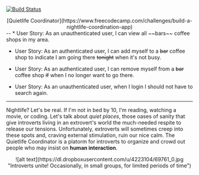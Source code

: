 [![Build Status](https://travis-ci.org/PortableStick/quiettime_coordinator_backend.svg?branch=master)](https://travis-ci.org/PortableStick/quiettime_coordinator_backend)

<center>[Quietlife Coordinator](https://www.freecodecamp.com/challenges/build-a-nightlife-coordination-app)</center>
--
* User Story: As an unauthenticated user, I can view all ~~bars~~ coffee shops in my area.

* User Story: As an authenticated user, I can add myself to a ~~bar~~ coffee shop to indicate I am going there ~~tonight~~ when it's not busy.

* User Story: As an authenticated user, I can remove myself from a ~~bar~~ coffee shop ~~if~~ when I no longer want to go there.

* User Story: As an unauthenticated user, when I login I should not have to search again.

---

Nightlife? Let's be real.  If I'm not in bed by 10, I'm reading, watching a movie, or coding.  Let's talk about _quiet places_, those oases of sanity that give introverts living in an extrovert's world the much-needed respite to release our tensions.  Unfortunately, extroverts will sometimes creep into these spots and, craving external stimulation, ruin our nice calm.  The Quietlife Coordinator is a platorm for introverts to organize and crowd out people who may insist on **human interaction**.
<center>![alt text](https://dl.dropboxusercontent.com/u/4223104/69761_0.jpg "Introverts unite!  Occasionally, in small groups, for limited periods of time")</center>
